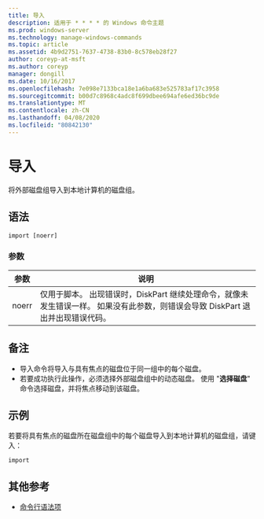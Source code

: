 ```yaml
---
title: 导入
description: 适用于 * * * * 的 Windows 命令主题
ms.prod: windows-server
ms.technology: manage-windows-commands
ms.topic: article
ms.assetid: 4b9d2751-7637-4738-83b0-8c578eb28f27
author: coreyp-at-msft
ms.author: coreyp
manager: dongill
ms.date: 10/16/2017
ms.openlocfilehash: 7e098e7133bca18e1a6ba683e525783af17c3958
ms.sourcegitcommit: b00d7c8968c4adc8f699dbee694afe6ed36bc9de
ms.translationtype: MT
ms.contentlocale: zh-CN
ms.lasthandoff: 04/08/2020
ms.locfileid: "80842130"
---
```

# <a name="import"></a>导入



将外部磁盘组导入到本地计算机的磁盘组。

## <a name="syntax"></a>语法

```
import [noerr]
```

### <a name="parameters"></a>参数

|参数|说明|
|---------|-----------|
|noerr|仅用于脚本。 出现错误时，DiskPart 继续处理命令，就像未发生错误一样。 如果没有此参数，则错误会导致 DiskPart 退出并出现错误代码。|

## <a name="remarks"></a>备注

-   导入命令将导入与具有焦点的磁盘位于同一组中的每个磁盘。
-   若要成功执行此操作，必须选择外部磁盘组中的动态磁盘。 使用 "**选择磁盘**" 命令选择磁盘，并将焦点移动到该磁盘。

## <a name="examples"></a><a name=BKMK_examples></a>示例

若要将具有焦点的磁盘所在磁盘组中的每个磁盘导入到本地计算机的磁盘组，请键入：
```
import
```

## <a name="additional-references"></a>其他参考

- [命令行语法项](command-line-syntax-key.md)


